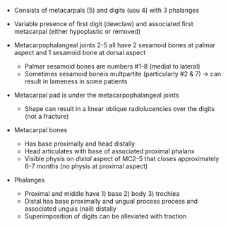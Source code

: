 * Consists of metacarpals (5) and digits (usu 4) with 3 phalanges
* Variable presence of first digit (dewclaw) and associated first metacarpal (either hypoplastic or removed)
* Metacarpophalangeal joints 2-5 all have 2 sesamoid bones at palmar aspect and 1 sesamoid bone at dorsal aspect
  * Palmar sesamoid bones are numbers #1-8 (medial to lateral)
  * Sometimes sesamoid boneis multpartite (particularly #2 & 7) -> can result in lameness in some patients
 
* Metacarpal pad is under the metacarpophalangeal joints
  * Shape can result in a linear oblique radiolucencies over the digits (not a fracture)

* Metacarpal bones
  * Has base proximally and head distally
  * Head articulates with base of associated proximal phalanx
  * Visible physis on *distal* aspect of MC2-5 that closes approximately 6-7 months (no physis at proximal aspect)
 
* Phalanges
  * Proximal and middle have 1) base 2) body 3) trochlea
  * Distal has base proximally and ungual process process and associated unguis (nail) distally
  * Superimposition of digits can be alleviated with traction 